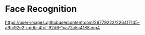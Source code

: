 # Face Recognition
https://user-images.githubusercontent.com/29779222/226417145-a6fc92e2-cddb-4fcf-92d6-1ca72a5c4188.mp4

